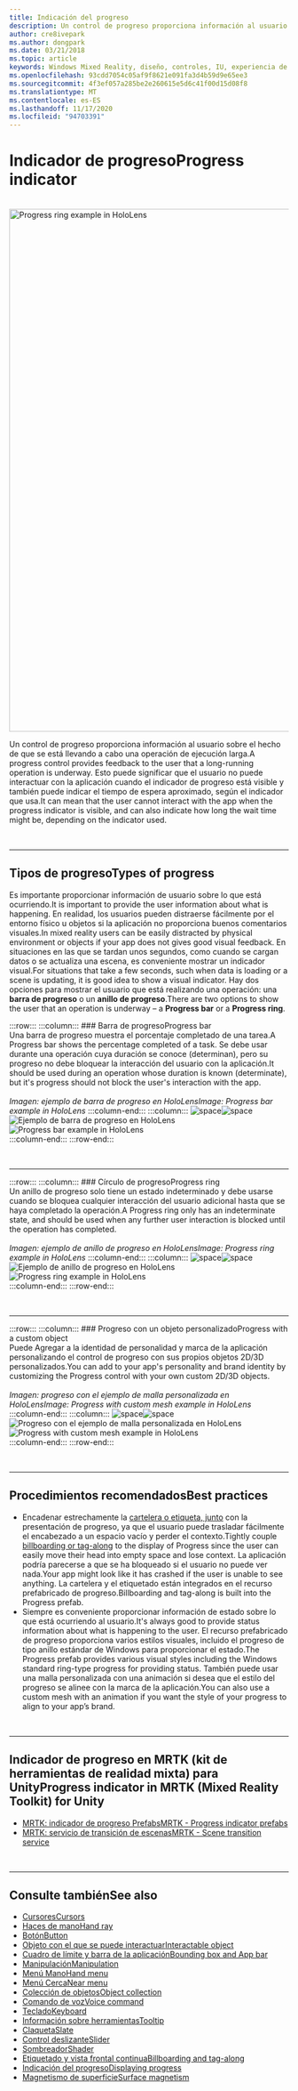 ```yaml
---
title: Indicación del progreso
description: Un control de progreso proporciona información al usuario sobre el hecho de que se está llevando a cabo una operación de ejecución larga.
author: cre8ivepark
ms.author: dongpark
ms.date: 03/21/2018
ms.topic: article
keywords: Windows Mixed Reality, diseño, controles, IU, experiencia de usuario, indicador de progreso, auriculares de realidad mixta, auriculares de realidad mixta de Windows, auriculares de realidad virtual, HoloLens, MRTK, kit de herramientas de realidad mixta
ms.openlocfilehash: 93cdd7054c05af9f8621e091fa3d4b59d9e65ee3
ms.sourcegitcommit: 4f3ef057a285be2e260615e5d6c41f00d15d08f8
ms.translationtype: MT
ms.contentlocale: es-ES
ms.lasthandoff: 11/17/2020
ms.locfileid: "94703391"
---
```

# <a name="progress-indicator"></a><span data-ttu-id="f0afb-104">Indicador de progreso</span><span class="sxs-lookup"><span data-stu-id="f0afb-104">Progress indicator</span></span>

<br>

<img src="images/MRTK_ProgressIndicator.gif" alt="Progress ring example in HoloLens" width="940px">

<span data-ttu-id="f0afb-105">Un control de progreso proporciona información al usuario sobre el hecho de que se está llevando a cabo una operación de ejecución larga.</span><span class="sxs-lookup"><span data-stu-id="f0afb-105">A progress control provides feedback to the user that a long-running operation is underway.</span></span> <span data-ttu-id="f0afb-106">Esto puede significar que el usuario no puede interactuar con la aplicación cuando el indicador de progreso está visible y también puede indicar el tiempo de espera aproximado, según el indicador que usa.</span><span class="sxs-lookup"><span data-stu-id="f0afb-106">It can mean that the user cannot interact with the app when the progress indicator is visible, and can also indicate how long the wait time might be, depending on the indicator used.</span></span>

<br>

---

## <a name="types-of-progress"></a><span data-ttu-id="f0afb-107">Tipos de progreso</span><span class="sxs-lookup"><span data-stu-id="f0afb-107">Types of progress</span></span>

<span data-ttu-id="f0afb-108">Es importante proporcionar información de usuario sobre lo que está ocurriendo.</span><span class="sxs-lookup"><span data-stu-id="f0afb-108">It is important to provide the user information about what is happening.</span></span> <span data-ttu-id="f0afb-109">En realidad, los usuarios pueden distraerse fácilmente por el entorno físico u objetos si la aplicación no proporciona buenos comentarios visuales.</span><span class="sxs-lookup"><span data-stu-id="f0afb-109">In mixed reality users can be easily distracted by physical environment or objects if your app does not gives good visual feedback.</span></span> <span data-ttu-id="f0afb-110">En situaciones en las que se tardan unos segundos, como cuando se cargan datos o se actualiza una escena, es conveniente mostrar un indicador visual.</span><span class="sxs-lookup"><span data-stu-id="f0afb-110">For situations that take a few seconds, such when data is loading or a scene is updating, it is good idea to show a visual indicator.</span></span> <span data-ttu-id="f0afb-111">Hay dos opciones para mostrar el usuario que está realizando una operación: una **barra de progreso** o un **anillo de progreso**.</span><span class="sxs-lookup"><span data-stu-id="f0afb-111">There are two options to show the user that an operation is underway – a **Progress bar** or a **Progress ring**.</span></span>

:::row:::
    :::column:::
        ### <a name="progress-barbr"></a><span data-ttu-id="f0afb-112">Barra de progreso</span><span class="sxs-lookup"><span data-stu-id="f0afb-112">Progress bar</span></span><br>
        <span data-ttu-id="f0afb-113">Una barra de progreso muestra el porcentaje completado de una tarea.</span><span class="sxs-lookup"><span data-stu-id="f0afb-113">A Progress bar shows the percentage completed of a task.</span></span> <span data-ttu-id="f0afb-114">Se debe usar durante una operación cuya duración se conoce (determinan), pero su progreso no debe bloquear la interacción del usuario con la aplicación.</span><span class="sxs-lookup"><span data-stu-id="f0afb-114">It should be used during an operation whose duration is known (determinate), but it's progress should not block the user's interaction with the app.</span></span><br>
        <br>
        <span data-ttu-id="f0afb-115">*Imagen: ejemplo de barra de progreso en HoloLens*</span><span class="sxs-lookup"><span data-stu-id="f0afb-115">*Image: Progress bar example in HoloLens*</span></span>
    :::column-end:::
        :::column:::
        <span data-ttu-id="f0afb-116">![space](images/spacer-20x582.png)</span><span class="sxs-lookup"><span data-stu-id="f0afb-116">![space](images/spacer-20x582.png)</span></span><br>
       <span data-ttu-id="f0afb-117">![Ejemplo de barra de progreso en HoloLens](images/640px-progressbar.jpg)</span><span class="sxs-lookup"><span data-stu-id="f0afb-117">![Progress bar example in HoloLens](images/640px-progressbar.jpg)</span></span><br>
    :::column-end:::
:::row-end:::

<br>

---

:::row:::
    :::column:::
        ### <a name="progress-ringbr"></a><span data-ttu-id="f0afb-118">Círculo de progreso</span><span class="sxs-lookup"><span data-stu-id="f0afb-118">Progress ring</span></span><br>
        <span data-ttu-id="f0afb-119">Un anillo de progreso solo tiene un estado indeterminado y debe usarse cuando se bloquea cualquier interacción del usuario adicional hasta que se haya completado la operación.</span><span class="sxs-lookup"><span data-stu-id="f0afb-119">A Progress ring only has an indeterminate state, and should be used when any further user interaction is blocked until the operation has completed.</span></span><br>
        <br>
        <span data-ttu-id="f0afb-120">*Imagen: ejemplo de anillo de progreso en HoloLens*</span><span class="sxs-lookup"><span data-stu-id="f0afb-120">*Image: Progress ring example in HoloLens*</span></span>
    :::column-end:::
        :::column:::
        <span data-ttu-id="f0afb-121">![space](images/spacer-20x582.png)</span><span class="sxs-lookup"><span data-stu-id="f0afb-121">![space](images/spacer-20x582.png)</span></span><br>
       <span data-ttu-id="f0afb-122">![Ejemplo de anillo de progreso en HoloLens](images/640px-progressring.jpg)</span><span class="sxs-lookup"><span data-stu-id="f0afb-122">![Progress ring example in HoloLens](images/640px-progressring.jpg)</span></span><br>
    :::column-end:::
:::row-end:::

<br>

---

:::row:::
    :::column:::
        ### <a name="progress-with-a-custom-objectbr"></a><span data-ttu-id="f0afb-123">Progreso con un objeto personalizado</span><span class="sxs-lookup"><span data-stu-id="f0afb-123">Progress with a custom object</span></span><br>
        <span data-ttu-id="f0afb-124">Puede Agregar a la identidad de personalidad y marca de la aplicación personalizando el control de progreso con sus propios objetos 2D/3D personalizados.</span><span class="sxs-lookup"><span data-stu-id="f0afb-124">You can add to your app's personality and brand identity by customizing the Progress control with your own custom 2D/3D objects.</span></span><br>
        <br>
        <span data-ttu-id="f0afb-125">*Imagen: progreso con el ejemplo de malla personalizada en HoloLens*</span><span class="sxs-lookup"><span data-stu-id="f0afb-125">*Image: Progress with custom mesh example in HoloLens*</span></span>
    :::column-end:::
        :::column:::
        <span data-ttu-id="f0afb-126">![space](images/spacer-20x582.png)</span><span class="sxs-lookup"><span data-stu-id="f0afb-126">![space](images/spacer-20x582.png)</span></span><br>
       <span data-ttu-id="f0afb-127">![Progreso con el ejemplo de malla personalizada en HoloLens](images/640px-progresscustom.jpg)</span><span class="sxs-lookup"><span data-stu-id="f0afb-127">![Progress with custom mesh example in HoloLens](images/640px-progresscustom.jpg)</span></span><br>
    :::column-end:::
:::row-end:::

<br>

---

## <a name="best-practices"></a><span data-ttu-id="f0afb-128">Procedimientos recomendados</span><span class="sxs-lookup"><span data-stu-id="f0afb-128">Best practices</span></span>
* <span data-ttu-id="f0afb-129">Encadenar estrechamente la [cartelera o etiqueta, junto](billboarding-and-tag-along.md) con la presentación de progreso, ya que el usuario puede trasladar fácilmente el encabezado a un espacio vacío y perder el contexto.</span><span class="sxs-lookup"><span data-stu-id="f0afb-129">Tightly couple [billboarding or tag-along](billboarding-and-tag-along.md) to the display of Progress since the user can easily move their head into empty space and lose context.</span></span> <span data-ttu-id="f0afb-130">La aplicación podría parecerse a que se ha bloqueado si el usuario no puede ver nada.</span><span class="sxs-lookup"><span data-stu-id="f0afb-130">Your app might look like it has crashed if the user is unable to see anything.</span></span> <span data-ttu-id="f0afb-131">La cartelera y el etiquetado están integrados en el recurso prefabricado de progreso.</span><span class="sxs-lookup"><span data-stu-id="f0afb-131">Billboarding and tag-along is built into the Progress prefab.</span></span>
* <span data-ttu-id="f0afb-132">Siempre es conveniente proporcionar información de estado sobre lo que está ocurriendo al usuario.</span><span class="sxs-lookup"><span data-stu-id="f0afb-132">It's always good to provide status information about what is happening to the user.</span></span> <span data-ttu-id="f0afb-133">El recurso prefabricado de progreso proporciona varios estilos visuales, incluido el progreso de tipo anillo estándar de Windows para proporcionar el estado.</span><span class="sxs-lookup"><span data-stu-id="f0afb-133">The Progress prefab provides various visual styles including the Windows standard ring-type progress for providing status.</span></span> <span data-ttu-id="f0afb-134">También puede usar una malla personalizada con una animación si desea que el estilo del progreso se alinee con la marca de la aplicación.</span><span class="sxs-lookup"><span data-stu-id="f0afb-134">You can also use a custom mesh with an animation if you want the style of your progress to align to your app’s brand.</span></span>

<br>

---

## <a name="progress-indicator-in-mrtk-mixed-reality-toolkit-for-unity"></a><span data-ttu-id="f0afb-135">Indicador de progreso en MRTK (kit de herramientas de realidad mixta) para Unity</span><span class="sxs-lookup"><span data-stu-id="f0afb-135">Progress indicator in MRTK (Mixed Reality Toolkit) for Unity</span></span>

* [<span data-ttu-id="f0afb-136">MRTK: indicador de progreso Prefabs</span><span class="sxs-lookup"><span data-stu-id="f0afb-136">MRTK - Progress indicator prefabs</span></span>](https://github.com/microsoft/MixedRealityToolkit-Unity/tree/mrtk_release/Assets/MixedRealityToolkit.SDK/Features/UX/Prefabs/ProgressIndicators)
* [<span data-ttu-id="f0afb-137">MRTK: servicio de transición de escenas</span><span class="sxs-lookup"><span data-stu-id="f0afb-137">MRTK - Scene transition service</span></span>](https://microsoft.github.io/MixedRealityToolkit-Unity/Documentation/Extensions/SceneTransitionService/SceneTransitionServiceOverview.html)


<br>

---

## <a name="see-also"></a><span data-ttu-id="f0afb-138">Consulte también</span><span class="sxs-lookup"><span data-stu-id="f0afb-138">See also</span></span>

* [<span data-ttu-id="f0afb-139">Cursores</span><span class="sxs-lookup"><span data-stu-id="f0afb-139">Cursors</span></span>](cursors.md)
* [<span data-ttu-id="f0afb-140">Haces de mano</span><span class="sxs-lookup"><span data-stu-id="f0afb-140">Hand ray</span></span>](point-and-commit.md)
* [<span data-ttu-id="f0afb-141">Botón</span><span class="sxs-lookup"><span data-stu-id="f0afb-141">Button</span></span>](button.md)
* [<span data-ttu-id="f0afb-142">Objeto con el que se puede interactuar</span><span class="sxs-lookup"><span data-stu-id="f0afb-142">Interactable object</span></span>](interactable-object.md)
* [<span data-ttu-id="f0afb-143">Cuadro de límite y barra de la aplicación</span><span class="sxs-lookup"><span data-stu-id="f0afb-143">Bounding box and App bar</span></span>](app-bar-and-bounding-box.md)
* [<span data-ttu-id="f0afb-144">Manipulación</span><span class="sxs-lookup"><span data-stu-id="f0afb-144">Manipulation</span></span>](direct-manipulation.md)
* [<span data-ttu-id="f0afb-145">Menú Mano</span><span class="sxs-lookup"><span data-stu-id="f0afb-145">Hand menu</span></span>](hand-menu.md)
* [<span data-ttu-id="f0afb-146">Menú Cerca</span><span class="sxs-lookup"><span data-stu-id="f0afb-146">Near menu</span></span>](near-menu.md)
* [<span data-ttu-id="f0afb-147">Colección de objetos</span><span class="sxs-lookup"><span data-stu-id="f0afb-147">Object collection</span></span>](object-collection.md)
* [<span data-ttu-id="f0afb-148">Comando de voz</span><span class="sxs-lookup"><span data-stu-id="f0afb-148">Voice command</span></span>](voice-input.md)
* [<span data-ttu-id="f0afb-149">Teclado</span><span class="sxs-lookup"><span data-stu-id="f0afb-149">Keyboard</span></span>](keyboard.md)
* [<span data-ttu-id="f0afb-150">Información sobre herramientas</span><span class="sxs-lookup"><span data-stu-id="f0afb-150">Tooltip</span></span>](tooltip.md)
* [<span data-ttu-id="f0afb-151">Claqueta</span><span class="sxs-lookup"><span data-stu-id="f0afb-151">Slate</span></span>](slate.md)
* [<span data-ttu-id="f0afb-152">Control deslizante</span><span class="sxs-lookup"><span data-stu-id="f0afb-152">Slider</span></span>](slider.md)
* [<span data-ttu-id="f0afb-153">Sombreador</span><span class="sxs-lookup"><span data-stu-id="f0afb-153">Shader</span></span>](shader.md)
* [<span data-ttu-id="f0afb-154">Etiquetado y vista frontal continua</span><span class="sxs-lookup"><span data-stu-id="f0afb-154">Billboarding and tag-along</span></span>](billboarding-and-tag-along.md)
* [<span data-ttu-id="f0afb-155">Indicación del progreso</span><span class="sxs-lookup"><span data-stu-id="f0afb-155">Displaying progress</span></span>](progress.md)
* [<span data-ttu-id="f0afb-156">Magnetismo de superficie</span><span class="sxs-lookup"><span data-stu-id="f0afb-156">Surface magnetism</span></span>](surface-magnetism.md)
